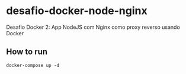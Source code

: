 # desafio-docker-node-nginx
Desafio Docker 2: App NodeJS com Nginx como proxy reverso usando Docker

## How to run
```
docker-compose up -d
```
